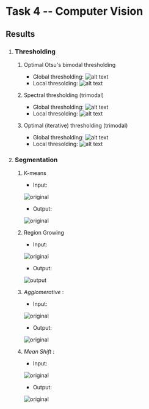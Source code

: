 # Task 4 -- Computer Vision

## Results
1. ### Thresholding
   1. Optimal Otsu's bimodal thresholding
       * Global thresholding: 
   ![alt text](./UI/imgs/1_1.png "Global thresholding")
       * Local thresolding: 
   ![alt text](./UI/imgs/1_2.png "Local thresolding")

   2. Spectral thresholding (trimodal)
       * Global thresholding: 
   ![alt text](./UI/imgs/2_1.png "Global thresholding")
       * Local thresolding: 
   ![alt text](./UI/imgs/2_2.png  "Local thresolding")
   3. Optimal (iterative) thresholding (trimodal)
       * Global thresholding: 
   ![alt text](./UI/imgs/3_1.png "Global thresholding")
       * Local thresolding: 
   ![alt text](./UI/imgs/3_2.png  "Local thresholding")
2. ### Segmentation
   1. K-means
      * Input:
      
      ![original](imgs/lena.jpg)
      * Output:
      
      ![original](imgs/kmeans_output.png)
   2. Region Growing
      * Input:
       
      ![original](imgs/mri.jpg)
      * Output:
      
      ![output](imgs/mri-out.jpg)
   3. _Agglomerative_ :
      * Input:
      
      ![original](imgs/lena.jpg)
      * Output:
      
      ![original](imgs/agglo_output.png)
   4. _Mean Shift_ :
      * Input:
      
      ![original](imgs/lena.jpg)
      * Output:
      
      ![original](imgs/meanShift_output.png)
      
   
